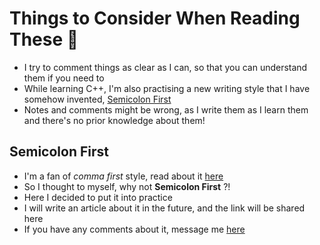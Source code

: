 # Things to Consider When Reading These 💎

- I try to comment things as clear as I can, so that you can understand them if you need to
- While learning C++, I'm also practising a new writing style that I have somehow invented, [Semicolon First](#semicolon-first)
- Notes and comments might be wrong, as I write them as I learn them and there's no prior knowledge about them!

## Semicolon First
- I'm a fan of _comma first_ style, read about it [here](https://eslint.org/docs/latest/rules/comma-style#first)
- So I thought to myself, why not __Semicolon First__ ?!
- Here I decided to put it into practice
- I will write an article about it in the future, and the link will be shared here
- If you have any comments about it, message me [here](mailto:lenesis@proton.me)